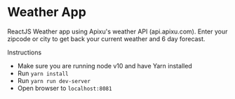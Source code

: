 # Weather App

ReactJS Weather app using Apixu's weather API (api.apixu.com). Enter your zipcode or city to get back your current weather and 6 day forecast.

Instructions
- Make sure you are running node v10 and have Yarn installed
- Run `yarn install`
- Run `yarn run dev-server`
- Open browser to `localhost:8081`
